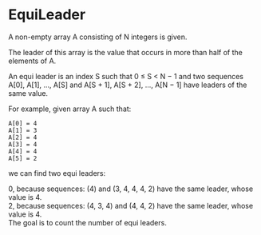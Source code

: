 # EquiLeader
   
A non-empty array A consisting of N integers is given.  
  
The leader of this array is the value that occurs in more than half of the elements of A.  
  
An equi leader is an index S such that 0 ≤ S < N − 1 and two sequences A[0], A[1], ..., A[S] and A[S + 1], A[S + 2], ..., A[N − 1] have leaders of the same value.  
  
For example, given array A such that:  
  
    A[0] = 4  
    A[1] = 3  
    A[2] = 4  
    A[3] = 4  
    A[4] = 4  
    A[5] = 2  
we can find two equi leaders:  
  
0, because sequences: (4) and (3, 4, 4, 4, 2) have the same leader, whose value is 4.  
2, because sequences: (4, 3, 4) and (4, 4, 2) have the same leader, whose value is 4.  
The goal is to count the number of equi leaders.    
